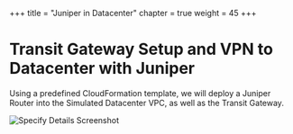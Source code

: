 +++
title = "Juniper in Datacenter"
chapter = true
weight = 45
+++

# Transit Gateway Setup and VPN to Datacenter with Juniper

Using a predefined CloudFormation template, we will deploy a Juniper Router into the Simulated Datacenter VPC, as well as the Transit Gateway.

![Specify Details Screenshot](../images/hybrid-tgw-diagram.png)
